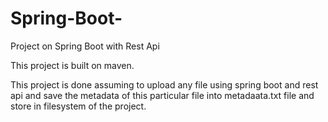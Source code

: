 # Spring-Boot-
Project on Spring Boot with Rest Api

This project is built on maven. 

This project is done assuming to upload any file using spring boot and rest api and
save the metadata of this particular file into metadaata.txt file and store in filesystem of the project.

